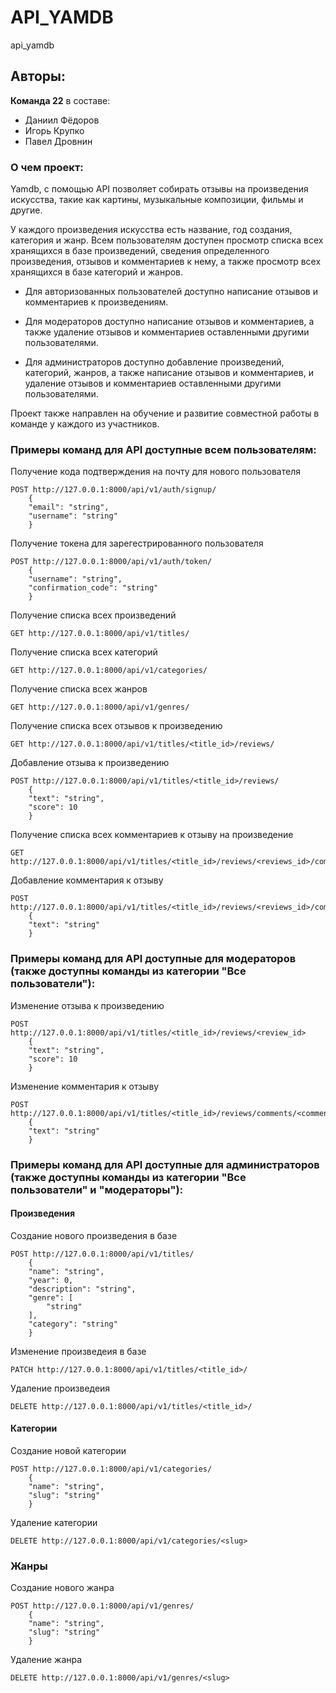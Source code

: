 # API_YAMDB

api_yamdb

## Авторы:
**Команда 22** в составе:
* Даниил Фёдоров
* Игорь Крупко
* Павел Дровнин

### О чем проект:

Yamdb, с помощью API позволяет собирать отзывы на произведения искусства, такие как картины, музыкальные композиции, фильмы и другие.

У каждого произведения искусства есть название, год создания, категория и жанр. Всем пользователям доступен просмотр списка всех хранящихся в базе произведений, сведения определенного произведения, отзывов и комментариев к нему, а также просмотр всех хранящихся в базе категорий и жанров.

* Для авторизованных пользователей доступно написание отзывов и комментариев к произведениям. 

* Для модераторов доступно написание отзывов и комментариев, а также удаление отзывов и комментариев оставленными другими пользователями.

* Для администраторов доступно добавление произведений, категорий, жанров, а также написание отзывов и комментариев, и удаление отзывов и комментариев оставленными другими пользователями.

Проект также направлен на обучение и развитие совместной работы в команде у каждого из участников. 

### Примеры команд для API доступные всем пользователям:
Получение кода подтверждения на почту для нового пользователя

```
POST http://127.0.0.1:8000/api/v1/auth/signup/
    {
    "email": "string",
    "username": "string"
    }
```

Получение токена для зарегестрированного пользователя

```
POST http://127.0.0.1:8000/api/v1/auth/token/
    {
    "username": "string",
    "confirmation_code": "string"
    }
```

Получение списка всех произведений

```
GET http://127.0.0.1:8000/api/v1/titles/
```

Получение списка всех категорий

```
GET http://127.0.0.1:8000/api/v1/categories/
```

Получение списка всех жанров

```
GET http://127.0.0.1:8000/api/v1/genres/
```

Получение списка всех отзывов к произведению

```
GET http://127.0.0.1:8000/api/v1/titles/<title_id>/reviews/
```

Добавление отзыва к произведению

```
POST http://127.0.0.1:8000/api/v1/titles/<title_id>/reviews/
    {
    "text": "string",
    "score": 10
    }
```

Получение списка всех комментариев к отзыву на произведение

```
GET http://127.0.0.1:8000/api/v1/titles/<title_id>/reviews/<reviews_id>/comments/
```

Добавление комментария к отзыву

```
POST http://127.0.0.1:8000/api/v1/titles/<title_id>/reviews/<reviews_id>/comments/
    {
    "text": "string"
    }
```

### Примеры команд для API доступные для модераторов (также доступны команды из категории "Все пользователи"):

Изменение отзыва к произведению

```
POST http://127.0.0.1:8000/api/v1/titles/<title_id>/reviews/<review_id>
    {
    "text": "string",
    "score": 10
    }
```

Изменение комментария к отзыву

```
POST http://127.0.0.1:8000/api/v1/titles/<title_id>/reviews/comments/<comment_id>
    {
    "text": "string"
    }
```

### Примеры команд для API доступные для администраторов (также доступны команды из категории "Все пользователи" и "модераторы"):

#### Произведения

Создание нового произведения в базе

```
POST http://127.0.0.1:8000/api/v1/titles/
    {
    "name": "string",
    "year": 0,
    "description": "string",
    "genre": [
        "string"
    ],
    "category": "string"
    }
```

Изменение произведеия в базе

```
PATCH http://127.0.0.1:8000/api/v1/titles/<title_id>/
```

Удаление произведеия

```
DELETE http://127.0.0.1:8000/api/v1/titles/<title_id>/
```

#### Категории

Создание новой категории

```
POST http://127.0.0.1:8000/api/v1/categories/
    {
    "name": "string",
    "slug": "string"
    }
```

Удаление категории

```
DELETE http://127.0.0.1:8000/api/v1/categories/<slug>
```

### Жанры

Создание нового жанра

```
POST http://127.0.0.1:8000/api/v1/genres/
    {
    "name": "string",
    "slug": "string"
    }
```

Удаление жанра

```
DELETE http://127.0.0.1:8000/api/v1/genres/<slug>
```
